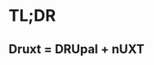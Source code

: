 
# TL;DR

## Druxt = DRUpal + nUXT

<!--
TL;DR, Druxt is Drupal plus Nuxt, it's as simple as that.
-->
